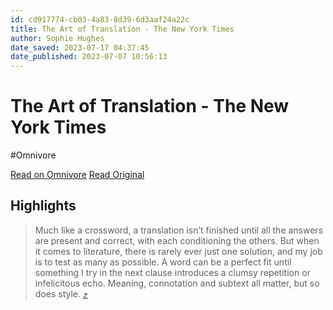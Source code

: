 ```yaml
---
id: cd917774-cb03-4a83-8d39-6d3aaf24a22c
title: The Art of Translation - The New York Times
author: Sophie Hughes
date_saved: 2023-07-17 04:37:45
date_published: 2023-07-07 10:56:13
---
```


# The Art of Translation - The New York Times
#Omnivore

[Read on Omnivore](https://omnivore.app/me/the-art-of-translation-the-new-york-times-18962ff9a1f)
[Read Original](https://www.nytimes.com/interactive/2023/07/07/books/literature-translation.html?ref=newsletter.weeklyfilet.com&smid=url-share&unlocked_article_code=F6MOG5DJ2sNHezcvAnPhxgsfHE1-z3et_DCCWZApF8IqiLd5wUs4GTPhKSHoNLekWBqT5b3d-iCookzAAYDG6jVOgPoQ7UwNskZb7rxX7QgSX9JKntficpSTk-MRdPjy2mH7f6AeXtvlWhUXyffCU5MtIVrFE3f2NQ5ZusqdStURhs9mRb1bobBvZcYy8Kxj6PUtunMPuAW7w6YAILEdyVUO4JQBaHRJ2mQ_MUF0eR-lHEu_O7Udl11QE7RACW_X31dSyKX8PFyMkbL3Iq5fUOGe8txcD5Y9bd48_2fAsXoHE9quSb_dTIzeI38pcYKBog2JxmFwNjahQe8mOP8sLn6JYSiFejwKHNqMYBoZ)

## Highlights

> Much like a crossword, a translation isn’t finished until all the answers are present and correct, with each conditioning the others. But when it comes to literature, there is rarely ever just one solution, and my job is to test as many as possible. A word can be a perfect fit until something I try in the next clause introduces a clumsy repetition or infelicitous echo. Meaning, connotation and subtext all matter, but so does style. [⤴️](https://omnivore.app/me/the-art-of-translation-the-new-york-times-18962ff9a1f#e6cc5588-adf7-4bc3-b41b-951c619d6769) 

